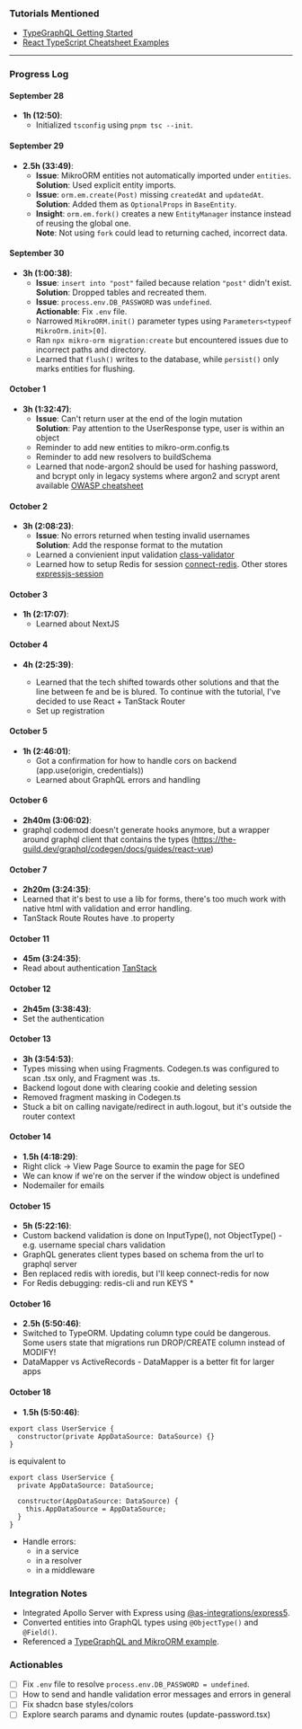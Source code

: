 ### Tutorials Mentioned

- [TypeGraphQL Getting Started](https://typegraphql.com/docs/getting-started.html#:~:text=Boolean!%0A%7D-,Want%20more%3F,-That%20was%20only)
- [React TypeScript Cheatsheet Examples](https://react-typescript-cheatsheet.netlify.app/docs/basic/examples)

---

### Progress Log

#### September 28

- **1h (12:50)**:
  - Initialized `tsconfig` using `pnpm tsc --init`.

#### September 29

- **2.5h (33:49)**:
  - **Issue**: MikroORM entities not automatically imported under `entities`.  
    **Solution**: Used explicit entity imports.
  - **Issue**: `orm.em.create(Post)` missing `createdAt` and `updatedAt`.  
    **Solution**: Added them as `OptionalProps` in `BaseEntity`.
  - **Insight**: `orm.em.fork()` creates a new `EntityManager` instance instead of reusing the global one.  
    **Note**: Not using `fork` could lead to returning cached, incorrect data.

#### September 30

- **3h (1:00:38)**:
  - **Issue**: `insert into "post"` failed because relation `"post"` didn't exist.  
    **Solution**: Dropped tables and recreated them.
  - **Issue**: `process.env.DB_PASSWORD` was `undefined`.  
    **Actionable**: Fix `.env` file.
  - Narrowed `MikroORM.init()` parameter types using `Parameters<typeof MikroOrm.init>[0]`.
  - Ran `npx mikro-orm migration:create` but encountered issues due to incorrect paths and directory.
  - Learned that `flush()` writes to the database, while `persist()` only marks entities for flushing.

#### October 1

- **3h (1:32:47)**:
  - **Issue**: Can't return user at the end of the login mutation  
    **Solution**: Pay attention to the UserResponse type, user is within an object
  - Reminder to add new entities to mikro-orm.config.ts
  - Reminder to add new resolvers to buildSchema
  - Learned that node-argon2 should be used for hashing password, and bcrypt only in legacy systems where argon2 and scrypt arent available [OWASP cheatsheet](https://cheatsheetseries.owasp.org/index.html)

#### October 2

- **3h (2:08:23)**:
  - **Issue**: No errors returned when testing invalid usernames  
    **Solution**: Add the response format to the mutation
  - Learned a convienient input validation [class-validator](https://typegraphql.com/docs/validation.html)
  - Learned how to setup Redis for session [connect-redis](https://www.npmjs.com/package/connect-redis). Other stores [expressjs-session](https://github.com/expressjs/session#compatible-session-stores)

#### October 3

- **1h (2:17:07)**:
  - Learned about NextJS

#### October 4

- **4h (2:25:39)**:

  - Learned that the tech shifted towards other solutions and that the line between fe and be is blured. To continue with the tutorial, I've decided to use React + TanStack Router
  - Set up registration

#### October 5

- **1h (2:46:01)**:
  - Got a confirmation for how to handle cors on backend (app.use(origin, credentials))
  - Learned about GraphQL errors and handling

#### October 6

- **2h40m (3:06:02)**:
- graphql codemod doesn't generate hooks anymore, but a wrapper around graphql client that contains the types (https://the-guild.dev/graphql/codegen/docs/guides/react-vue)

#### October 7

- **2h20m (3:24:35)**:
- Learned that it's best to use a lib for forms, there's too much work with native html with validation and error handling.
- TanStack Route Routes have .to property

#### October 11

- **45m (3:24:35)**:
- Read about authentication [TanStack](https://tanstack.com/router/v1/docs/framework/react/how-to/setup-authentication)

#### October 12

- **2h45m (3:38:43)**:
- Set the authentication

#### October 13

- **3h (3:54:53)**:
- Types missing when using Fragments. Codegen.ts was configured to scan .tsx only, and Fragment was .ts.
- Backend logout done with clearing cookie and deleting session
- Removed fragment masking in Codegen.ts
- Stuck a bit on calling navigate/redirect in auth.logout, but it's outside the router context

#### October 14

- **1.5h (4:18:29)**:
- Right click -> View Page Source to examin the page for SEO
- We can know if we're on the server if the window object is undefined
- Nodemailer for emails

#### October 15

- **5h (5:22:16)**:
- Custom backend validation is done on InputType(), not ObjectType() - e.g. username special chars validation
- GraphQL generates client types based on schema from the url to graphql server
- Ben replaced redis with ioredis, but I'll keep connect-redis for now
- For Redis debugging: redis-cli and run KEYS \*

#### October 16

- **2.5h (5:50:46)**:
- Switched to TypeORM. Updating column type could be dangerous. Some users state that migrations run DROP/CREATE column instead of MODIFY!
- DataMapper vs ActiveRecords - DataMapper is a better fit for larger apps

#### October 18

- **1.5h (5:50:46)**:

```
export class UserService {
  constructor(private AppDataSource: DataSource) {}
}
```

is equivalent to

```
export class UserService {
  private AppDataSource: DataSource;

  constructor(AppDataSource: DataSource) {
    this.AppDataSource = AppDataSource;
  }
}
```

- Handle errors:
  - in a service
  - in a resolver
  - in a middleware

### Integration Notes

- Integrated Apollo Server with Express using [@as-integrations/express5](https://www.npmjs.com/package/@as-integrations/express5).
- Converted entities into GraphQL types using `@ObjectType()` and `@Field()`.
- Referenced a [TypeGraphQL and MikroORM example](https://github.com/MichalLytek/type-graphql/tree/v2.0.0-rc.2/examples/mikro-orm).

### Actionables

- [ ] Fix `.env` file to resolve `process.env.DB_PASSWORD = undefined`.
- [ ] How to send and handle validation error messages and errors in general
- [ ] Fix shadcn base styles/colors
- [ ] Explore search params and dynamic routes (update-password.tsx)
